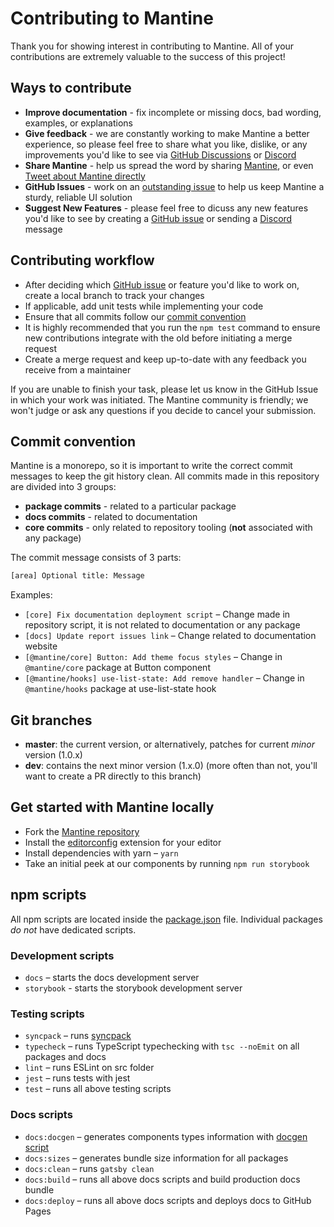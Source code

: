 # Contributing to Mantine

Thank you for showing interest in contributing to Mantine. All of your contributions are extremely valuable to the success of this project!

## Ways to contribute

- **Improve documentation** - fix incomplete or missing docs, bad wording, examples, or explanations
- **Give feedback** - we are constantly working to make Mantine a better experience, so please feel free to share what you like, dislike, or any improvements you'd like to see via [GitHub Discussions](https://github.com/mantinedev/mantine/discussions/new) or [Discord](https://discord.gg/eUZpPbpxb4)
- **Share Mantine** - help us spread the word by sharing [Mantine](https://mantine.dev/), or even [Tweet about Mantine directly](https://twitter.com/intent/tweet?text=Mantine%20%E2%80%93%20new%20React%20library%20with%20100%2B%20components%20and%20hooks.%20It%20has%20native%20dark%20theme%20support%20and%20focuses%20on%20accessibility%20and%20usability.%0A%0Ahttp%3A%2F%2Fmantine.dev%0A%0A%23reactjs%20)
- **GitHub Issues** - work on an [outstanding issue](https://github.com/mantinedev/mantine/labels/help%20wanted) to help us keep Mantine a sturdy, reliable UI solution
- **Suggest New Features** - please feel free to dicuss any new features you'd like to see by creating a [GitHub issue](https://github.com/mantinedev/mantine/labels/help%20wanted) or sending a [Discord](https://discord.gg/eUZpPbpxb4) message

## Contributing workflow

- After deciding which [GitHub issue](https://github.com/mantinedev/mantine/labels/help%20wanted) or feature you'd like to work on, create a local branch to track your changes
- If applicable, add unit tests while implementing your code
- Ensure that all commits follow our [commit convention](#commit-convention)
- It is highly recommended that you run the `npm test` command to ensure new contributions integrate with the old before initiating a merge request
- Create a merge request and keep up-to-date with any feedback you receive from a maintainer

If you are unable to finish your task, please let us know in the GitHub Issue in which your work was initiated. The Mantine community is friendly; we won't judge or ask any questions if you decide to cancel your submission.

## Commit convention

Mantine is a monorepo, so it is important to write the correct commit messages to keep the git history clean. All commits made in this repository are divided into 3 groups:

- **package commits** - related to a particular package
- **docs commits** - related to documentation
- **core commits** - only related to repository tooling (**not** associated with any package)

The commit message consists of 3 parts:

```sh
[area] Optional title: Message
```

Examples:

- `[core] Fix documentation deployment script` – Change made in repository script, it is not related to documentation or any package
- `[docs] Update report issues link` – Change related to documentation website
- `[@mantine/core] Button: Add theme focus styles` – Change in `@mantine/core` package at Button component
- `[@mantine/hooks] use-list-state: Add remove handler` – Change in `@mantine/hooks` package at use-list-state hook

## Git branches

- **master**: the current version, or alternatively, patches for current _minor_ version (1.0.x)
- **dev**: contains the next minor version (1.x.0) (more often than not, you'll want to create a PR directly to this branch)

## Get started with Mantine locally

- Fork the [Mantine repository](https://github.com/mantinedev/mantine)
- Install the [editorconfig](https://editorconfig.org/) extension for your editor
- Install dependencies with yarn – `yarn`
- Take an initial peek at our components by running `npm run storybook`

## npm scripts

All npm scripts are located inside the [package.json](https://github.com/mantinedev/mantine/blob/master/package.json) file.
Individual packages _do not_ have dedicated scripts.

### Development scripts

- `docs` – starts the docs development server
- `storybook` - starts the storybook development server

### Testing scripts

- `syncpack` – runs [syncpack](https://www.npmjs.com/package/syncpack)
- `typecheck` – runs TypeScript typechecking with `tsc --noEmit` on all packages and docs
- `lint` – runs ESLint on src folder
- `jest` – runs tests with jest
- `test` – runs all above testing scripts

### Docs scripts

- `docs:docgen` – generates components types information with [docgen script](https://github.com/mantinedev/mantine/blob/master/scripts/docgen.ts)
- `docs:sizes` – generates bundle size information for all packages
- `docs:clean` – runs `gatsby clean`
- `docs:build` – runs all above docs scripts and build production docs bundle
- `docs:deploy` – runs all above docs scripts and deploys docs to GitHub Pages
